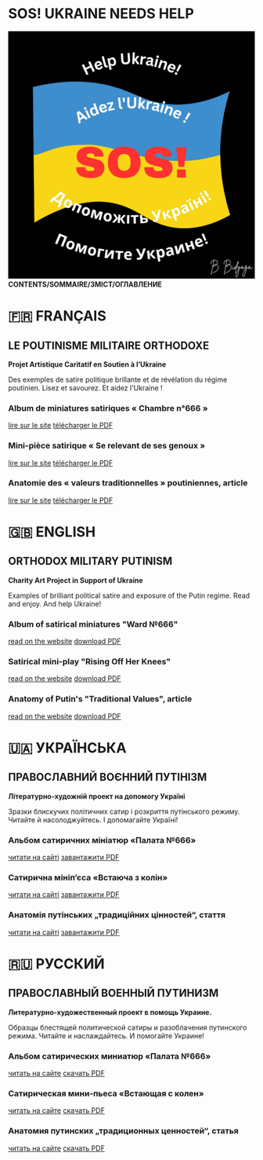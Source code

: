 # SOS! UKRAINE NEEDS HELP 
![Обложка](Images/Cover_Project.jpg)
**CONTENTS/SOMMAIRE/ЗМІСТ/ОГЛАВЛЕНИЕ**


# 🇫🇷 FRANÇAIS

## LE POUTINISME MILITAIRE ORTHODOXE

**Projet Artistique Caritatif en Soutien à l’Ukraine**

Des exemples de satire politique brillante et de révélation du régime poutinien. Lisez et savourez. Et aidez l'Ukraine !


### Album de miniatures satiriques « Chambre n°666 »

[lire sur le site](Album_Fr.md) [télécharger le PDF](https://pvpclt.github.io/project/releases/tag/Album_Fr-v1.0.0)

### Mini-pièce satirique « Se relevant de ses genoux »

[lire sur le site](Play_Fr.md) [télécharger le PDF](https://pvpclt.github.io/project/releases/tag/Play_Fr-v1.0.0)

### Anatomie des « valeurs traditionnelles » poutiniennes, article

[lire sur le site](Values_Fr.md) [télécharger le PDF](https://pvpclt.github.io/project/releases/tag/Values_Fr-v1.0.0)


# 🇬🇧 ENGLISH 

## ORTHODOX MILITARY PUTINISM

**Charity Art Project in Support of Ukraine**

Examples of brilliant political satire and exposure of the Putin regime. Read and enjoy. And help Ukraine!


### Album of satirical miniatures "Ward №666"

[read on the website](Album_En.md) [download PDF](https://pvpclt.github.io/project/releases/tag/Album_En-v1.0.0)

### Satirical mini-play "Rising Off Her Knees"

[read on the website](Play_En.md) [download PDF](https://pvpclt.github.io/project/releases/tag/Play_En-v1.0.0)

### Anatomy of Putin's "Traditional Values", article

[read on the website](Values_En.md) [download PDF](https://pvpclt.github.io/project/releases/tag/Values_En-v1.0.0)


# 🇺🇦 УКРАЇНСЬКА

## ПРАВОСЛАВНИЙ ВОЄННИЙ ПУТІНІЗМ

**Літературно-художній проект на допомогу Україні**

Зразки блискучих політичних сатир і розкриття путінського режиму. Читайте й насолоджуйтесь. І допомагайте Україні!


### Альбом сатиричних мініатюр «Палата №666»

[читати на сайті](Album_Ua.md) [завантажити PDF](https://pvpclt.github.io/project/releases/tag/Album_Ua-v1.0.0)

### Сатирична мініп’єса «Встаюча з колін»

[читати на сайті](Play_Ua.md) [завантажити PDF](https://pvpclt.github.io/project/releases/tag/Play_Ua-v1.0.0)

### Анатомія путінських „традиційних цінностей“, стаття

[читати на сайті](Values_Ua.md) [завантажити PDF](https://pvpclt.github.io/project/releases/tag/Values_Ua-v1.0.0)


# 🇷🇺 РУССКИЙ 
 
## ПРАВОСЛАВНЫЙ ВОЕННЫЙ ПУТИНИЗМ

**Литературно-художественный проект в помощь Украине.**

Образцы блестящей политической сатиры и разоблачения путинского режима. Читайте и наслаждайтесь. И помогайте Украине!


### Альбом сатирических миниатюр «Палата №666»

[читать на сайте](Album_Ru.md) [скачать PDF](https://pvpclt.github.io/project/releases/tag/Album_Ru-v1.0.0)

### Сатирическая мини-пьеса «Встающая с колен»

[читать на сайте](Play_Ru.md) [скачать PDF](https://pvpclt.github.io/project/releases/tag/Play_Ru-v1.0.0)

### Анатомия путинских „традиционных ценностей“, статья

[читать на сайте](Values_Ru.md) [скачать PDF](https://pvpclt.github.io/project/releases/tag/Values_Ru-v1.0.0)
